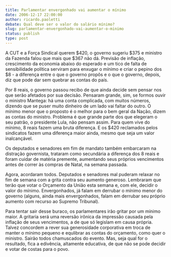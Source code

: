 ```yaml
---
title: Parlamentar envergonhado vai aumentar o mínimo
date: 2006-12-17 22:00:00
author: ricardo.paoletti
debate: Qual deve ser o valor do salário mínimo?
slug: parlamentar-envergonhado-vai-aumentar-o-minimo
status: publish 
type: post
---
```


A CUT e a Força Sindical querem $420, o governo sugeriu $375 e ministro da Fazenda falou que mais que $367 não dá. Previsão de inflação, crescimento da economia abaixo do esperado e um tico de falta de sensibilidade política serviram para enxugar o mínimo e criar o pepino dos $8 - a diferença entre o que o governo propôs e o que o governo, depois, diz que pode dar sem quebrar as contas do país.  

Por 8 reais, o governo passou recibo de que ainda decide sem pensar nos que serão afetados por sua decisão. Pensaram grande, sim, se formos ouvir o ministro Mantega: há uma conta complicada, com muitos números, dizendo que se puser muito dinheiro de um lado vai faltar do outro. O mínimo menor que o proposto é o melhor para o bem geral da Nação, dizem as contas do ministro. Problema é que grande parte dos que elegeram o seu patrão, o presidente Lula, não pensam assim. Para quem vive do mínimo, 8 reais fazem uma bruta diferença. E os $420 reclamados pelos sindicatos fazem uma diferença maior ainda, mesmo que seja um valor inalcançável.  

Os deputados e senadores em fim de mandato também embarcaram na distração governista, trataram como secundária a diferença dos 8 reais e foram cuidar de matéria premente, aumentando seus próprios vencimentos antes de correr às compras de Natal, na semana passada.  

Agora, acordaram todos. Deputados e senadores mal puderam relaxar no fim de semana com a grita contra seu aumento generoso. Lembraram que terão que votar o Orçamento da União esta semana e, com ele, decidir o valor do mínimo. Envergonhados, já falam em derrubar o mínimo menor do governo (alguns, ainda mais envergonhados, falam em derrubar seu próprio aumento com recurso ao Supremo Tribunal).   

Para tentar sair desse buraco, os parlamentares irão gritar por um mínimo maior. A gritaria será uma reversão irônica da impressão causada pela inflação de seus vencimentos, a de que só legislam em causa própria. Talvez concordem a rever sua generosidade corporativa em troca de manter o mínimo pequeno e equlibrar as contas do orçamento, como quer o ministro. Sairão todos chamuscados do evento. Mas, seja qual for o resultado, fica a edivência, altamente educativa, de que não se pode decidir e votar de costas para o povo.
